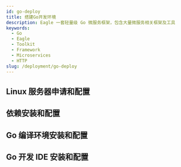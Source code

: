 ```yaml
---
id: go-deploy
title: 搭建Go开发环境
description: Eagle 一套轻量级 Go 微服务框架，包含大量微服务相关框架及工具
keywords:
  - Go
  - Eagle
  - Toolkit
  - Framework
  - Microservices
  - HTTP
slug: /deployment/go-deploy
---
```


## Linux 服务器申请和配置

## 依赖安装和配置

## Go 编译环境安装和配置

## Go 开发 IDE 安装和配置
